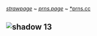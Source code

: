 [*strawpage*](https://walkingc0rpze-pc.straw.page/) ~ [*prns.page*](https://en.pronouns.page/@veiledsecrets) ~ [*prns.cc](https://pronouns.cc/@temptations)


![shadow 13](https://github.com/user-attachments/assets/729aab38-e251-4498-a538-84ce7c7017c1)
---
